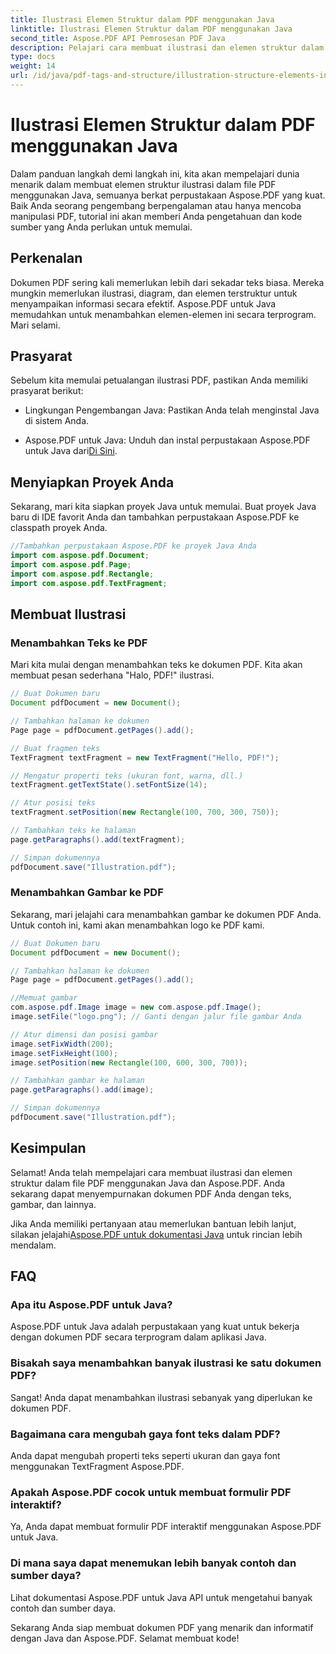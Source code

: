 ```yaml
---
title: Ilustrasi Elemen Struktur dalam PDF menggunakan Java
linktitle: Ilustrasi Elemen Struktur dalam PDF menggunakan Java
second_title: Aspose.PDF API Pemrosesan PDF Java
description: Pelajari cara membuat ilustrasi dan elemen struktur dalam file PDF menggunakan Java dengan Aspose.PDF.
type: docs
weight: 14
url: /id/java/pdf-tags-and-structure/illustration-structure-elements-in-pdf-using-java/
---
```


# Ilustrasi Elemen Struktur dalam PDF menggunakan Java

Dalam panduan langkah demi langkah ini, kita akan mempelajari dunia menarik dalam membuat elemen struktur ilustrasi dalam file PDF menggunakan Java, semuanya berkat perpustakaan Aspose.PDF yang kuat. Baik Anda seorang pengembang berpengalaman atau hanya mencoba manipulasi PDF, tutorial ini akan memberi Anda pengetahuan dan kode sumber yang Anda perlukan untuk memulai.

## Perkenalan

Dokumen PDF sering kali memerlukan lebih dari sekadar teks biasa. Mereka mungkin memerlukan ilustrasi, diagram, dan elemen terstruktur untuk menyampaikan informasi secara efektif. Aspose.PDF untuk Java memudahkan untuk menambahkan elemen-elemen ini secara terprogram. Mari selami.

## Prasyarat

Sebelum kita memulai petualangan ilustrasi PDF, pastikan Anda memiliki prasyarat berikut:

- Lingkungan Pengembangan Java: Pastikan Anda telah menginstal Java di sistem Anda.

-  Aspose.PDF untuk Java: Unduh dan instal perpustakaan Aspose.PDF untuk Java dari[Di Sini](https://releases.aspose.com/pdf/java/).

## Menyiapkan Proyek Anda

Sekarang, mari kita siapkan proyek Java untuk memulai. Buat proyek Java baru di IDE favorit Anda dan tambahkan perpustakaan Aspose.PDF ke classpath proyek Anda.

```java
//Tambahkan perpustakaan Aspose.PDF ke proyek Java Anda
import com.aspose.pdf.Document;
import com.aspose.pdf.Page;
import com.aspose.pdf.Rectangle;
import com.aspose.pdf.TextFragment;
```

## Membuat Ilustrasi

### Menambahkan Teks ke PDF

Mari kita mulai dengan menambahkan teks ke dokumen PDF. Kita akan membuat pesan sederhana "Halo, PDF!" ilustrasi.

```java
// Buat Dokumen baru
Document pdfDocument = new Document();

// Tambahkan halaman ke dokumen
Page page = pdfDocument.getPages().add();

// Buat fragmen teks
TextFragment textFragment = new TextFragment("Hello, PDF!");

// Mengatur properti teks (ukuran font, warna, dll.)
textFragment.getTextState().setFontSize(14);

// Atur posisi teks
textFragment.setPosition(new Rectangle(100, 700, 300, 750));

// Tambahkan teks ke halaman
page.getParagraphs().add(textFragment);

// Simpan dokumennya
pdfDocument.save("Illustration.pdf");
```

### Menambahkan Gambar ke PDF

Sekarang, mari jelajahi cara menambahkan gambar ke dokumen PDF Anda. Untuk contoh ini, kami akan menambahkan logo ke PDF kami.

```java
// Buat Dokumen baru
Document pdfDocument = new Document();

// Tambahkan halaman ke dokumen
Page page = pdfDocument.getPages().add();

//Memuat gambar
com.aspose.pdf.Image image = new com.aspose.pdf.Image();
image.setFile("logo.png"); // Ganti dengan jalur file gambar Anda

// Atur dimensi dan posisi gambar
image.setFixWidth(200);
image.setFixHeight(100);
image.setPosition(new Rectangle(100, 600, 300, 700));

// Tambahkan gambar ke halaman
page.getParagraphs().add(image);

// Simpan dokumennya
pdfDocument.save("Illustration.pdf");
```

## Kesimpulan

Selamat! Anda telah mempelajari cara membuat ilustrasi dan elemen struktur dalam file PDF menggunakan Java dan Aspose.PDF. Anda sekarang dapat menyempurnakan dokumen PDF Anda dengan teks, gambar, dan lainnya.

 Jika Anda memiliki pertanyaan atau memerlukan bantuan lebih lanjut, silakan jelajahi[Aspose.PDF untuk dokumentasi Java](https://reference.aspose.com/pdf/java/) untuk rincian lebih mendalam.

## FAQ

### Apa itu Aspose.PDF untuk Java?
   Aspose.PDF untuk Java adalah perpustakaan yang kuat untuk bekerja dengan dokumen PDF secara terprogram dalam aplikasi Java.

### Bisakah saya menambahkan banyak ilustrasi ke satu dokumen PDF?
   Sangat! Anda dapat menambahkan ilustrasi sebanyak yang diperlukan ke dokumen PDF.

### Bagaimana cara mengubah gaya font teks dalam PDF?
   Anda dapat mengubah properti teks seperti ukuran dan gaya font menggunakan TextFragment Aspose.PDF.

### Apakah Aspose.PDF cocok untuk membuat formulir PDF interaktif?
   Ya, Anda dapat membuat formulir PDF interaktif menggunakan Aspose.PDF untuk Java.

### Di mana saya dapat menemukan lebih banyak contoh dan sumber daya?
   Lihat dokumentasi Aspose.PDF untuk Java API untuk mengetahui banyak contoh dan sumber daya.
   
Sekarang Anda siap membuat dokumen PDF yang menarik dan informatif dengan Java dan Aspose.PDF. Selamat membuat kode!